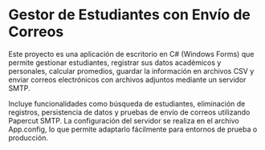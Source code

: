 # Gestor de Estudiantes con Envío de Correos

Este proyecto es una aplicación de escritorio en C# (Windows Forms) que permite gestionar estudiantes, registrar sus datos académicos y personales, calcular promedios, guardar la información en archivos CSV y enviar correos electrónicos con archivos adjuntos mediante un servidor SMTP.  

Incluye funcionalidades como búsqueda de estudiantes, eliminación de registros, persistencia de datos y pruebas de envío de correos utilizando Papercut SMTP. La configuración del servidor se realiza en el archivo App.config, lo que permite adaptarlo fácilmente para entornos de prueba o producción.
